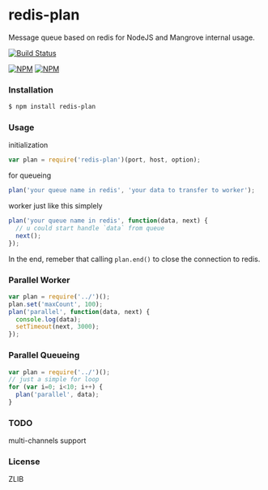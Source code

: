 
redis-plan
================

Message queue based on redis for NodeJS and Mangrove internal usage.

[![Build Status](https://travis-ci.org/MangroveTech/node-redis-plan.svg)](https://travis-ci.org/MangroveTech/node-redis-plan)

[![NPM](https://nodei.co/npm/redis-plan.png?stars&downloads)](https://nodei.co/npm/redis-plan/) [![NPM](https://nodei.co/npm-dl/redis-plan.png)](https://nodei.co/npm/redis-plan/)

### Installation
```sh
$ npm install redis-plan
```

### Usage

initialization
```js
var plan = require('redis-plan')(port, host, option);
```

for queueing
```js
plan('your queue name in redis', 'your data to transfer to worker');
```

worker just like this simplely
```js
plan('your queue name in redis', function(data, next) {
  // u could start handle `data` from queue
  next();
});
```

In the end, remeber that calling `plan.end()` to close the connection to redis.

### Parallel Worker
```js
var plan = require('../')();
plan.set('maxCount', 100);
plan('parallel', function(data, next) {
  console.log(data);
  setTimeout(next, 3000);
});
```

### Parallel Queueing
```js
var plan = require('../')();
// just a simple for loop
for (var i=0; i<10; i++) {
  plan('parallel', data);
}
```

### TODO

multi-channels support

### License
ZLIB
